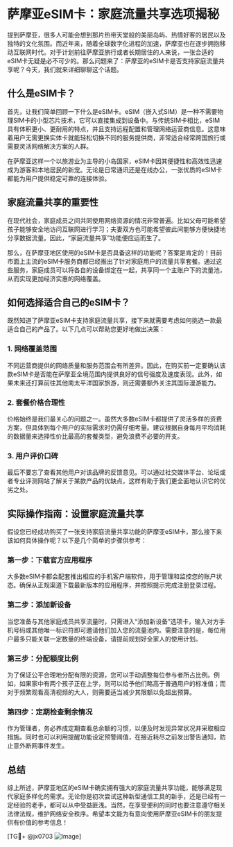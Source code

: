 # 萨摩亚eSIM卡：家庭流量共享选项揭秘

提到萨摩亚，很多人可能会想到那片热带天堂般的美丽岛屿、热情好客的居民以及独特的文化氛围。而近年来，随着全球数字化进程的加速，萨摩亚也在逐步拥抱移动互联网时代。对于计划前往萨摩亚旅行或者长期居住的人来说，一张合适的eSIM卡无疑是必不可少的。那么问题来了：萨摩亚的eSIM卡是否支持家庭流量共享呢？今天，我们就来详细聊聊这个话题。

## 什么是eSIM卡？

首先，让我们简单回顾一下什么是eSIM卡。eSIM（嵌入式SIM）是一种不需要物理SIM卡的小型芯片技术，它可以直接集成到设备中。与传统SIM卡相比，eSIM具有体积更小、更耐用的特点，并且支持远程配置和管理网络运营商信息。这意味着用户无需更换实体卡就能轻松切换不同的服务提供商，非常适合经常跨国旅行或需要灵活网络解决方案的人群。

在萨摩亚这样一个以旅游业为主导的小岛国家，eSIM卡因其便捷性和高效性迅速成为游客和本地居民的新宠。无论是日常通讯还是在线办公，一张优质的eSIM卡都能为用户提供稳定可靠的连接体验。

## 家庭流量共享的重要性

在现代社会，家庭成员之间共同使用网络资源的情况非常普遍。比如父母可能希望孩子能够安全地访问互联网进行学习；夫妻双方也可能希望彼此间能够方便快捷地分享数据流量。因此，“家庭流量共享”功能便应运而生了。

那么，在萨摩亚地区使用的eSIM卡是否具备这样的功能呢？答案是肯定的！目前市面上主流的eSIM卡服务商都已经推出了针对家庭用户的流量共享套餐。通过这些服务，家庭成员可以将各自的设备绑定在一起，共享同一个主账户下的流量池，从而实现更加经济实惠的网络覆盖。

## 如何选择适合自己的eSIM卡？

既然知道了萨摩亚eSIM卡支持家庭流量共享，接下来就需要考虑如何挑选一款最适合自己的产品了。以下几点可以帮助您更好地做出决策：

### 1. 网络覆盖范围
不同运营商提供的网络质量和服务范围会有所差异。因此，在购买前一定要确认该款eSIM卡是否能在萨摩亚全境范围内提供良好的信号强度及速度表现。此外，如果未来还打算前往其他南太平洋国家旅游，则还需要额外关注其国际漫游能力。

### 2. 套餐价格合理性
价格始终是我们最关心的问题之一。虽然大多数eSIM卡都提供了灵活多样的资费方案，但具体到每个用户的实际需求时仍需仔细考量。建议根据自身每月平均消耗的数据量来选择性价比最高的套餐类型，避免浪费不必要的开支。

### 3. 用户评价口碑
最后不要忘了查看其他用户对该品牌的反馈意见。可以通过社交媒体平台、论坛或者专业评测网站了解关于某款产品的优缺点，这样有助于我们更全面地认识它的优劣之处。

## 实际操作指南：设置家庭流量共享

假设您已经成功购买了一张支持家庭流量共享功能的萨摩亚eSIM卡，那么接下来该如何具体操作呢？以下是几个简单的步骤供参考：

### 第一步：下载官方应用程序
大多数eSIM卡都会配套推出相应的手机客户端软件，用于管理和监控您的账户状态。确保从正规渠道下载最新版本的应用程序，并按照提示完成注册登录过程。

### 第二步：添加新设备
当您准备与其他家庭成员共享流量时，只需进入“添加新设备”选项卡，输入对方手机号码或其他唯一标识符即可邀请他们加入您的流量池内。需要注意的是，每位用户最多只能关联一定数量的终端设备，请提前规划好全家人的使用计划。

### 第三步：分配额度比例
为了保证公平合理地分配有限的资源，您可以手动调整每位参与者所占比例。例如，如果家中有两个孩子正在上学，则可以给予他们略高于普通用户的标准值；而对于频繁观看高清视频的大人，则需要适当减少其限额以免超出预算。

### 第四步：定期检查剩余情况
作为管理者，务必养成定期查看总余额的习惯，以便及时发现异常状况并采取相应措施。同时也可以利用提醒功能设定预警阈值，在接近耗尽之前发出警告通知，防止意外断网事件发生。

## 总结

综上所述，萨摩亚地区的eSIM卡确实拥有强大的家庭流量共享功能，能够满足现代家庭多样化的需求。无论你是初次尝试这种新型通信工具的新手，还是已经有一定经验的老手，都可以从中受益匪浅。当然，在享受便利的同时也要注意遵守相关法律法规，维护网络安全秩序。希望本文能为有意向使用萨摩亚eSIM卡的朋友提供有价值的参考信息！

[TG💪+ @jx0703 ![Image](https://github.com/user-attachments/assets/dbca1d08-cadb-493c-b0ec-ad6f7a83f270)]